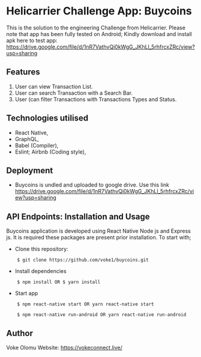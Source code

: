 # Helicarrier Challenge App: Buycoins

This is the solution to the engineering Challenge from Helicarrier. Please note that app has been fully tested on Android; Kindly download and install apk here to test app: https://drive.google.com/file/d/1nR7VathvQi0kWgG_JKhLl_5rhfrcxZRc/view?usp=sharing


 ## Features

1. User can view Transaction List.
2. User can search Transaction with a Search Bar.
3. User (can filter Transactions with Transactions Types and Status.


 
## Technologies utilised

- React Native,
- GraphQL,
- Babel (Compiler),
- Eslint; Airbnb (Coding style),



## Deployment

- Buycoins is undled and uploaded to google drive. Use this link https://drive.google.com/file/d/1nR7VathvQi0kWgG_JKhLl_5rhfrcxZRc/view?usp=sharing




## API Endpoints: Installation and Usage

Buycoins application is developed using React Native Node js and Express js. It is required these packages are present prior installation.  To start with;

* Clone this repository:
```
    $ git clone https://github.com/voke1/buycoins.git
```
* Install dependencies
```
    $ npm install OR $ yarn install
```
* Start app
```
    $ npm react-native start OR yarn react-native start
```
```
    $ npm react-native run-android OR yarn react-native run-android
```


## Author

Voke Olomu
Website: https://vokeconnect.live/

